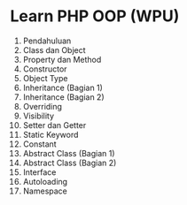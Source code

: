 # Learn PHP OOP (WPU)

1. Pendahuluan
2. Class dan Object
3. Property dan Method
4. Constructor
5. Object Type
6. Inheritance (Bagian 1)
7. Inheritance (Bagian 2)
8. Overriding
9. Visibility
10. Setter dan Getter
11. Static Keyword
12. Constant
13. Abstract Class (Bagian 1)
14. Abstract Class (Bagian 2)
15. Interface
16. Autoloading
17. Namespace
